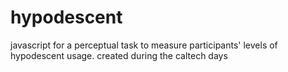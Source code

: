 # hypodescent

javascript for a perceptual task to measure participants' levels of hypodescent usage. created during the caltech days
